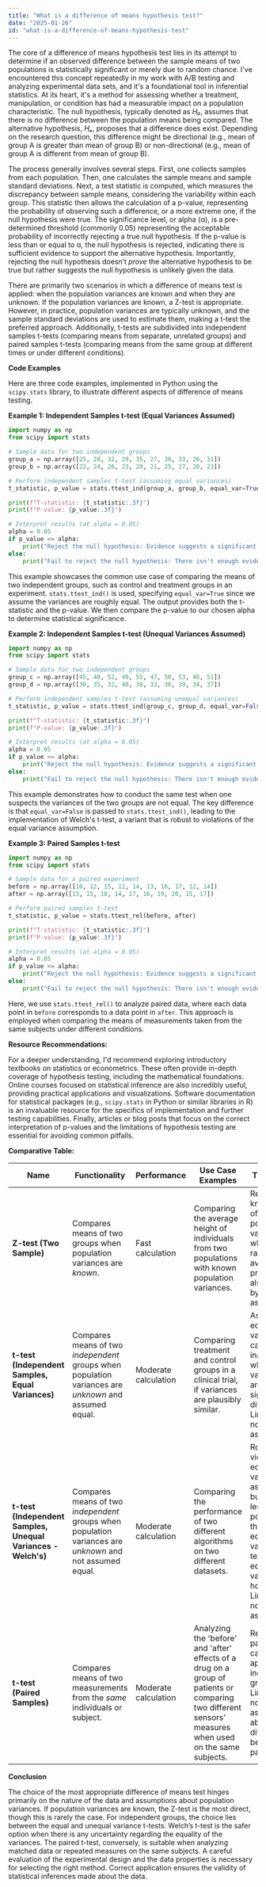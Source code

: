 ```yaml
---
title: "What is a difference of means hypothesis test?"
date: "2025-01-26"
id: "what-is-a-difference-of-means-hypothesis-test"
---
```


The core of a difference of means hypothesis test lies in its attempt to determine if an observed difference between the sample means of two populations is statistically significant or merely due to random chance. I've encountered this concept repeatedly in my work with A/B testing and analyzing experimental data sets, and it's a foundational tool in inferential statistics. At its heart, it's a method for assessing whether a treatment, manipulation, or condition has had a measurable impact on a population characteristic. The null hypothesis, typically denoted as *H₀*, assumes that there is no difference between the population means being compared. The alternative hypothesis, *Hₐ*, proposes that a difference does exist. Depending on the research question, this difference might be directional (e.g., mean of group A is greater than mean of group B) or non-directional (e.g., mean of group A is different from mean of group B).

The process generally involves several steps. First, one collects samples from each population. Then, one calculates the sample means and sample standard deviations. Next, a test statistic is computed, which measures the discrepancy between sample means, considering the variability within each group. This statistic then allows the calculation of a p-value, representing the probability of observing such a difference, or a more extreme one, if the null hypothesis were true. The significance level, or alpha (α), is a pre-determined threshold (commonly 0.05) representing the acceptable probability of incorrectly rejecting a true null hypothesis. If the p-value is less than or equal to α, the null hypothesis is rejected, indicating there is sufficient evidence to support the alternative hypothesis. Importantly, rejecting the null hypothesis doesn’t *prove* the alternative hypothesis to be true but rather suggests the null hypothesis is unlikely given the data.

There are primarily two scenarios in which a difference of means test is applied: when the population variances are known and when they are unknown. If the population variances are known, a Z-test is appropriate. However, in practice, population variances are typically unknown, and the sample standard deviations are used to estimate them, making a t-test the preferred approach. Additionally, t-tests are subdivided into independent samples t-tests (comparing means from separate, unrelated groups) and paired samples t-tests (comparing means from the same group at different times or under different conditions).

**Code Examples**

Here are three code examples, implemented in Python using the `scipy.stats` library, to illustrate different aspects of difference of means testing.

**Example 1: Independent Samples t-test (Equal Variances Assumed)**

```python
import numpy as np
from scipy import stats

# Sample data for two independent groups
group_a = np.array([25, 28, 32, 29, 35, 27, 30, 33, 26, 31])
group_b = np.array([22, 24, 26, 23, 29, 21, 25, 27, 20, 23])

# Perform independent samples t-test (assuming equal variances)
t_statistic, p_value = stats.ttest_ind(group_a, group_b, equal_var=True)

print(f"T-statistic: {t_statistic:.3f}")
print(f"P-value: {p_value:.3f}")

# Interpret results (at alpha = 0.05)
alpha = 0.05
if p_value <= alpha:
    print("Reject the null hypothesis: Evidence suggests a significant difference between the group means.")
else:
    print("Fail to reject the null hypothesis: There isn't enough evidence to suggest a significant difference.")
```

This example showcases the common use case of comparing the means of two independent groups, such as control and treatment groups in an experiment. `stats.ttest_ind()` is used, specifying `equal_var=True` since we assume the variances are roughly equal. The output provides both the t-statistic and the p-value. We then compare the p-value to our chosen alpha to determine statistical significance.

**Example 2: Independent Samples t-test (Unequal Variances Assumed)**

```python
import numpy as np
from scipy import stats

# Sample data for two independent groups
group_c = np.array([45, 48, 52, 49, 55, 47, 50, 53, 46, 51])
group_d = np.array([30, 35, 32, 40, 38, 33, 36, 39, 34, 37])

# Perform independent samples t-test (assuming unequal variances)
t_statistic, p_value = stats.ttest_ind(group_c, group_d, equal_var=False)

print(f"T-statistic: {t_statistic:.3f}")
print(f"P-value: {p_value:.3f}")

# Interpret results (at alpha = 0.05)
alpha = 0.05
if p_value <= alpha:
    print("Reject the null hypothesis: Evidence suggests a significant difference between the group means.")
else:
    print("Fail to reject the null hypothesis: There isn't enough evidence to suggest a significant difference.")
```

This example demonstrates how to conduct the same test when one suspects the variances of the two groups are not equal. The key difference is that `equal_var=False` is passed to `stats.ttest_ind()`, leading to the implementation of Welch's t-test, a variant that is robust to violations of the equal variance assumption.

**Example 3: Paired Samples t-test**

```python
import numpy as np
from scipy import stats

# Sample data for a paired experiment
before = np.array([10, 12, 15, 11, 14, 13, 16, 17, 12, 14])
after = np.array([13, 15, 18, 14, 17, 16, 19, 20, 15, 17])

# Perform paired samples t-test
t_statistic, p_value = stats.ttest_rel(before, after)

print(f"T-statistic: {t_statistic:.3f}")
print(f"P-value: {p_value:.3f}")

# Interpret results (at alpha = 0.05)
alpha = 0.05
if p_value <= alpha:
    print("Reject the null hypothesis: Evidence suggests a significant difference between the means of 'before' and 'after'.")
else:
    print("Fail to reject the null hypothesis: There isn't enough evidence to suggest a significant difference.")
```
Here, we use `stats.ttest_rel()` to analyze paired data, where each data point in `before` corresponds to a data point in `after`. This approach is employed when comparing the means of measurements taken from the same subjects under different conditions.

**Resource Recommendations:**

For a deeper understanding, I'd recommend exploring introductory textbooks on statistics or econometrics. These often provide in-depth coverage of hypothesis testing, including the mathematical foundations. Online courses focused on statistical inference are also incredibly useful, providing practical applications and visualizations. Software documentation for statistical packages (e.g., `scipy.stats` in Python or similar libraries in R) is an invaluable resource for the specifics of implementation and further testing capabilities. Finally, articles or blog posts that focus on the correct interpretation of p-values and the limitations of hypothesis testing are essential for avoiding common pitfalls.

**Comparative Table:**

| Name                      | Functionality                                                              | Performance       | Use Case Examples                                                                   | Trade-offs                                                                                                                                   |
|---------------------------|---------------------------------------------------------------------------|--------------------|-------------------------------------------------------------------------------------|-----------------------------------------------------------------------------------------------------------------------------------------------|
| **Z-test (Two Sample)**   | Compares means of two groups when population variances are *known*.         | Fast calculation    | Comparing the average height of individuals from two populations with known population variances. | Requires knowledge of population variances, which is rarely available in practice, also limited by normality assumption.                                                |
| **t-test (Independent Samples, Equal Variances)** | Compares means of two *independent* groups when population variances are *unknown* and assumed equal.| Moderate calculation | Comparing treatment and control groups in a clinical trial, if variances are plausibly similar.                 | Assumes equal variances, can be inaccurate when variances are significantly different. Limited by normality assumption.                                              |
| **t-test (Independent Samples, Unequal Variances - Welch's)**| Compares means of two *independent* groups when population variances are *unknown* and not assumed equal.| Moderate calculation | Comparing the performance of two different algorithms on two different datasets. | Robust to violations of equal variance assumption, but slightly less powerful than the equal variances t-test when equal variances hold true. Limited by normality assumption.             |
| **t-test (Paired Samples)** | Compares means of two measurements from the *same* individuals or subject. | Moderate calculation | Analyzing the 'before' and 'after' effects of a drug on a group of patients or comparing two different sensors' measures when used on the same subjects.   | Requires paired data; cannot be applied to independent groups. Limited by normality assumption about the differences between pairs. |

**Conclusion**

The choice of the most appropriate difference of means test hinges primarily on the nature of the data and assumptions about population variances. If population variances are known, the Z-test is the most direct, though this is rarely the case. For independent groups, the choice lies between the equal and unequal variance t-tests. Welch’s t-test is the safer option when there is any uncertainty regarding the equality of the variances. The paired t-test, conversely, is suitable when analyzing matched data or repeated measures on the same subjects. A careful evaluation of the experimental design and the data properties is necessary for selecting the right method. Correct application ensures the validity of statistical inferences made about the data.
